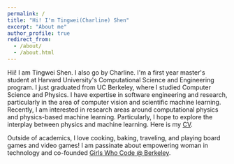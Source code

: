 ```yaml
---
permalink: /
title: "Hi! I'm Tingwei(Charline) Shen"
excerpt: "About me"
author_profile: true
redirect_from: 
  - /about/
  - /about.html
---
```

Hii! I am Tingwei Shen. I also go by Charline. I'm a first year master's student at Harvard University's Computational Science and Engineering program. I just graduated from UC Berkeley, where I studied Computer Science and Physics. I have expertise in software engineering and research, particularly in the area of computer vision and scientific machine learning. Recently, I am interested in research areas around computational physics and physics-based machine learning. Particularly, I hope to explore the interplay between physics and machine learning. Here is my [CV](https://drive.google.com/file/d/1HbRoCy-eJX0xKG-89V4NrIC1EERlU2Yx/view?usp=sharing).

Outside of academics, I love cooking, baking, traveling, and playing board games and video games! I am passinate about empowering woman in technology and co-founded [Girls Who Code @ Berkeley](https://gwcberkeley.github.io/).